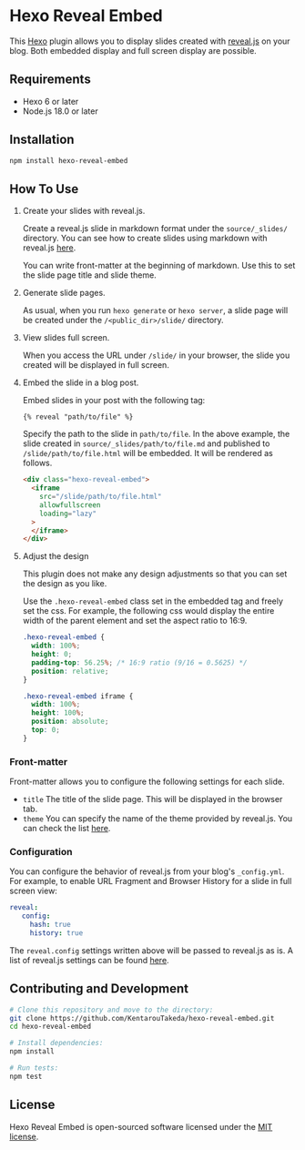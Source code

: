 # Hexo Reveal Embed

This [Hexo](https://hexo.io/) plugin allows you to display slides created with [reveal.js](https://revealjs.com/) on your blog. Both embedded display and full screen display are possible.

## Requirements

- Hexo 6 or later
- Node.js 18.0 or later

## Installation

```bash
npm install hexo-reveal-embed
```

## How To Use

1. Create your slides with reveal.js.

   Create a reveal.js slide in markdown format under the `source/_slides/` directory. You can see how to create slides using markdown with reveal.js [here](https://revealjs.com/markdown/).

   You can write front-matter at the beginning of markdown. Use this to set the slide page title and slide theme.

2. Generate slide pages.

   As usual, when you run `hexo generate` or `hexo server`, a slide page will be created under the `/<public_dir>/slide/` directory.

3. View slides full screen.

   When you access the URL under `/slide/` in your browser, the slide you created will be displayed in full screen.

4. Embed the slide in a blog post.

   Embed slides in your post with the following tag:

   ```nunjucks
   {% reveal "path/to/file" %}
   ```

   Specify the path to the slide in `path/to/file`. In the above example, the slide created in `source/_slides/path/to/file.md` and published to `/slide/path/to/file.html` will be embedded. It will be rendered as follows.

   ```html
   <div class="hexo-reveal-embed">
     <iframe
       src="/slide/path/to/file.html"
       allowfullscreen
       loading="lazy"
     >
     </iframe>
   </div>
   ```

5. Adjust the design

   This plugin does not make any design adjustments so that you can set the design as you like.

   Use the `.hexo-reveal-embed` class set in the embedded tag and freely set the css. For example, the following css would display the entire width of the parent element and set the aspect ratio to 16:9.

   ```css
   .hexo-reveal-embed {
     width: 100%;
     height: 0;
     padding-top: 56.25%; /* 16:9 ratio (9/16 = 0.5625) */
     position: relative;
   }
   
   .hexo-reveal-embed iframe {
     width: 100%;
     height: 100%;
     position: absolute;
     top: 0;
   }
   ```

### Front-matter

Front-matter allows you to configure the following settings for each slide.

* `title`
  The title of the slide page. This will be displayed in the browser tab.
* `theme` 
  You can specify the name of the theme provided by reveal.js. You can check the list [here](https://revealjs.com/themes/).

### Configuration

You can configure the behavior of reveal.js from your blog's `_config.yml`. For example, to enable URL Fragment and Browser History for a slide in full screen view:

````yaml
reveal:
   config:
     hash: true
     history: true
````

The `reveal.config` settings written above will be passed to reveal.js as is. A list of reveal.js settings can be found [here](https://revealjs.com/config/).

## Contributing and Development

```bash
# Clone this repository and move to the directory:
git clone https://github.com/KentarouTakeda/hexo-reveal-embed.git
cd hexo-reveal-embed

# Install dependencies:
npm install

# Run tests:
npm test
```

## License

Hexo Reveal Embed is open-sourced software licensed under the [MIT license](https://opensource.org/licenses/MIT).
